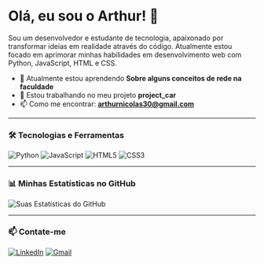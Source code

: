 # Olá, eu sou o Arthur! 👋

Sou um desenvolvedor e estudante de tecnologia, apaixonado por transformar ideias em realidade através do código. Atualmente estou focado em aprimorar minhas habilidades em desenvolvimento web com Python, JavaScript, HTML e CSS.

- 🌱 Atualmente estou aprendendo **Sobre alguns conceitos de rede na faculdade**
- 🔭 Estou trabalhando no meu projeto **project_car**
- 📫 Como me encontrar: **arthurnicolas30@gmail.com**

---

### 🛠️ Tecnologias e Ferramentas

![Python](https://img.shields.io/badge/Python-3776AB?style=for-the-badge&logo=python&logoColor=white)
![JavaScript](https://img.shields.io/badge/JavaScript-F7DF1E?style=for-the-badge&logo=javascript&logoColor=black)
![HTML5](https://img.shields.io/badge/HTML5-E34F26?style=for-the-badge&logo=html5&logoColor=white)
![CSS3](https://img.shields.io/badge/CSS3-1572B6?style=for-the-badge&logo=css3&logoColor=white)

---

### 📊 Minhas Estatísticas no GitHub

![Suas Estatísticas do GitHub](https://github-readme-stats.vercel.app/api?username=ArthurZ06&show_icons=true&theme=dark&include_all_commits=true&count_private=true)

---

### 📫 Contate-me

[![LinkedIn](https://img.shields.io/badge/LinkedIn-0077B5?style=for-the-badge&logo=linkedin&logoColor=white)](https://www.linkedin.com/in/SEU_USUARIO_AQUI/)
[![Gmail](https://img.shields.io/badge/Gmail-D14836?style=for-the-badge&logo=gmail&logoColor=white)](mailto:seu.email@exemplo.com)
